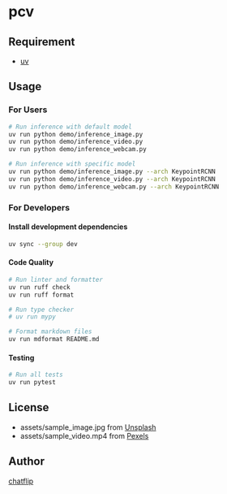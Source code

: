# pcv

## Requirement

- [uv](https://docs.astral.sh/uv/)

## Usage

### For Users

```bash
# Run inference with default model
uv run python demo/inference_image.py
uv run python demo/inference_video.py
uv run python demo/inference_webcam.py

# Run inference with specific model
uv run python demo/inference_image.py --arch KeypointRCNN
uv run python demo/inference_video.py --arch KeypointRCNN
uv run python demo/inference_webcam.py --arch KeypointRCNN
```

### For Developers

#### Install development dependencies

```bash
uv sync --group dev
```

#### Code Quality

```bash
# Run linter and formatter
uv run ruff check
uv run ruff format

# Run type checker
# uv run mypy

# Format markdown files
uv run mdformat README.md
```

#### Testing

```bash
# Run all tests
uv run pytest
```

## License

- assets/sample_image.jpg from [Unsplash](https://unsplash.com/ja/%E5%86%99%E7%9C%9F/%E5%A5%B3%E6%80%A7%E3%81%A8%E7%99%BD%E9%A6%AC%E3%81%8C%E4%B8%80%E7%B7%92%E3%81%AB%E3%83%9D%E3%83%BC%E3%82%BA%E3%82%92%E3%81%A8%E3%81%A3%E3%81%A6%E3%81%84%E3%81%BE%E3%81%99-EFxfRtR5lXs)
- assets/sample_video.mp4 from [Pexels](https://www.pexels.com/video/woman-doing-a-jump-rope-exercise-2785536/)

## Author

[chatflip](https://github.com/chatflip)
